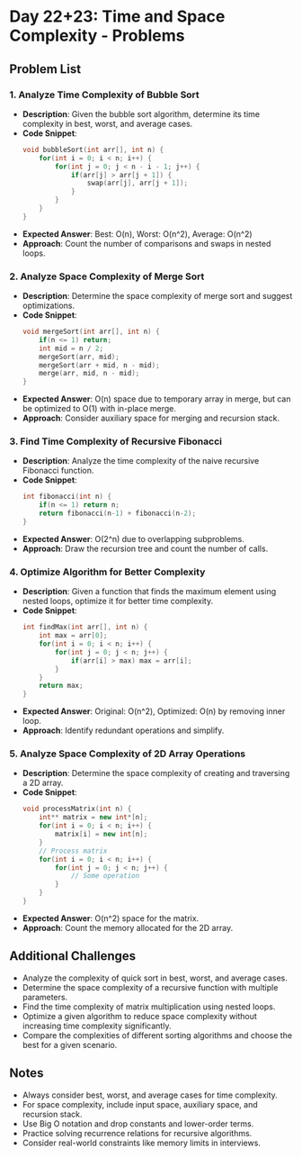 # Day 22+23: Time and Space Complexity - Problems

## Problem List

### 1. Analyze Time Complexity of Bubble Sort

- **Description**: Given the bubble sort algorithm, determine its time complexity in best, worst, and average cases.
- **Code Snippet**:
  ```cpp
  void bubbleSort(int arr[], int n) {
      for(int i = 0; i < n; i++) {
          for(int j = 0; j < n - i - 1; j++) {
              if(arr[j] > arr[j + 1]) {
                  swap(arr[j], arr[j + 1]);
              }
          }
      }
  }
  ```
- **Expected Answer**: Best: O(n), Worst: O(n^2), Average: O(n^2)
- **Approach**: Count the number of comparisons and swaps in nested loops.

### 2. Analyze Space Complexity of Merge Sort

- **Description**: Determine the space complexity of merge sort and suggest optimizations.
- **Code Snippet**:
  ```cpp
  void mergeSort(int arr[], int n) {
      if(n <= 1) return;
      int mid = n / 2;
      mergeSort(arr, mid);
      mergeSort(arr + mid, n - mid);
      merge(arr, mid, n - mid);
  }
  ```
- **Expected Answer**: O(n) space due to temporary array in merge, but can be optimized to O(1) with in-place merge.
- **Approach**: Consider auxiliary space for merging and recursion stack.

### 3. Find Time Complexity of Recursive Fibonacci

- **Description**: Analyze the time complexity of the naive recursive Fibonacci function.
- **Code Snippet**:
  ```cpp
  int fibonacci(int n) {
      if(n <= 1) return n;
      return fibonacci(n-1) + fibonacci(n-2);
  }
  ```
- **Expected Answer**: O(2^n) due to overlapping subproblems.
- **Approach**: Draw the recursion tree and count the number of calls.

### 4. Optimize Algorithm for Better Complexity

- **Description**: Given a function that finds the maximum element using nested loops, optimize it for better time complexity.
- **Code Snippet**:
  ```cpp
  int findMax(int arr[], int n) {
      int max = arr[0];
      for(int i = 0; i < n; i++) {
          for(int j = 0; j < n; j++) {
              if(arr[i] > max) max = arr[i];
          }
      }
      return max;
  }
  ```
- **Expected Answer**: Original: O(n^2), Optimized: O(n) by removing inner loop.
- **Approach**: Identify redundant operations and simplify.

### 5. Analyze Space Complexity of 2D Array Operations

- **Description**: Determine the space complexity of creating and traversing a 2D array.
- **Code Snippet**:
  ```cpp
  void processMatrix(int n) {
      int** matrix = new int*[n];
      for(int i = 0; i < n; i++) {
          matrix[i] = new int[n];
      }
      // Process matrix
      for(int i = 0; i < n; i++) {
          for(int j = 0; j < n; j++) {
              // Some operation
          }
      }
  }
  ```
- **Expected Answer**: O(n^2) space for the matrix.
- **Approach**: Count the memory allocated for the 2D array.

## Additional Challenges

- Analyze the complexity of quick sort in best, worst, and average cases.
- Determine the space complexity of a recursive function with multiple parameters.
- Find the time complexity of matrix multiplication using nested loops.
- Optimize a given algorithm to reduce space complexity without increasing time complexity significantly.
- Compare the complexities of different sorting algorithms and choose the best for a given scenario.

## Notes

- Always consider best, worst, and average cases for time complexity.
- For space complexity, include input space, auxiliary space, and recursion stack.
- Use Big O notation and drop constants and lower-order terms.
- Practice solving recurrence relations for recursive algorithms.
- Consider real-world constraints like memory limits in interviews.
